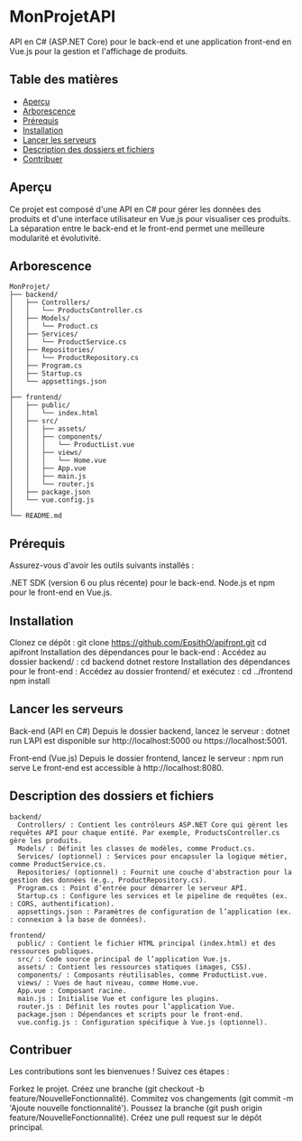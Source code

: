 # MonProjetAPI

API en C# (ASP.NET Core) pour le back-end et une application front-end en Vue.js pour la gestion et l'affichage de produits.

## Table des matières

- [Aperçu](#aperçu)
- [Arborescence](#arborescence)
- [Prérequis](#prérequis)
- [Installation](#installation)
- [Lancer les serveurs](#lancer-les-serveurs)
- [Description des dossiers et fichiers](#description-des-dossiers-et-fichiers)
- [Contribuer](#contribuer)

## Aperçu

Ce projet est composé d'une API en C# pour gérer les données des produits et d'une interface utilisateur en Vue.js pour visualiser ces produits. La séparation entre le back-end et le front-end permet une meilleure modularité et évolutivité.

## Arborescence

```plaintext
MonProjet/
├── backend/                 
│   ├── Controllers/        
│   │   └── ProductsController.cs
│   ├── Models/             
│   │   └── Product.cs
│   ├── Services/           
│   │   └── ProductService.cs
│   ├── Repositories/       
│   │   └── ProductRepository.cs
│   ├── Program.cs          
│   ├── Startup.cs          
│   └── appsettings.json    
│
├── frontend/               
│   ├── public/             
│   │   └── index.html      
│   ├── src/                
│   │   ├── assets/         
│   │   ├── components/     
│   │   │   └── ProductList.vue
│   │   ├── views/          
│   │   │   └── Home.vue
│   │   ├── App.vue         
│   │   ├── main.js         
│   │   └── router.js       
│   ├── package.json        
│   └── vue.config.js       
│
└── README.md
```
               


## Prérequis

Assurez-vous d'avoir les outils suivants installés :

.NET SDK (version 6 ou plus récente) pour le back-end.
Node.js et npm pour le front-end en Vue.js.

## Installation

Clonez ce dépôt :
git clone https://github.com/EpsithO/apifront.git
cd apifront
Installation des dépendances pour le back-end :
Accédez au dossier backend/ :
cd backend
dotnet restore
Installation des dépendances pour le front-end :
Accédez au dossier frontend/ et exécutez :
cd ../frontend
npm install

## Lancer les serveurs

Back-end (API en C#)
Depuis le dossier backend, lancez le serveur :
  dotnet run
L’API est disponible sur http://localhost:5000 ou https://localhost:5001.



Front-end (Vue.js)
Depuis le dossier frontend, lancez le serveur :
  npm run serve
Le front-end est accessible à http://localhost:8080.


## Description des dossiers et fichiers
```
backend/
  Controllers/ : Contient les contrôleurs ASP.NET Core qui gèrent les requêtes API pour chaque entité. Par exemple, ProductsController.cs gère les produits.
  Models/ : Définit les classes de modèles, comme Product.cs.
  Services/ (optionnel) : Services pour encapsuler la logique métier, comme ProductService.cs.
  Repositories/ (optionnel) : Fournit une couche d'abstraction pour la gestion des données (e.g., ProductRepository.cs).
  Program.cs : Point d’entrée pour démarrer le serveur API.
  Startup.cs : Configure les services et le pipeline de requêtes (ex. : CORS, authentification).
  appsettings.json : Paramètres de configuration de l’application (ex. : connexion à la base de données).
```
```
frontend/
  public/ : Contient le fichier HTML principal (index.html) et des ressources publiques.
  src/ : Code source principal de l’application Vue.js.
  assets/ : Contient les ressources statiques (images, CSS).
  components/ : Composants réutilisables, comme ProductList.vue.
  views/ : Vues de haut niveau, comme Home.vue.
  App.vue : Composant racine.
  main.js : Initialise Vue et configure les plugins.
  router.js : Définit les routes pour l’application Vue.
  package.json : Dépendances et scripts pour le front-end.
  vue.config.js : Configuration spécifique à Vue.js (optionnel).
```


## Contribuer 

Les contributions sont les bienvenues ! Suivez ces étapes :

Forkez le projet.
Créez une branche (git checkout -b feature/NouvelleFonctionnalité).
Commitez vos changements (git commit -m 'Ajoute nouvelle fonctionnalité').
Poussez la branche (git push origin feature/NouvelleFonctionnalité).
Créez une pull request sur le dépôt principal.
